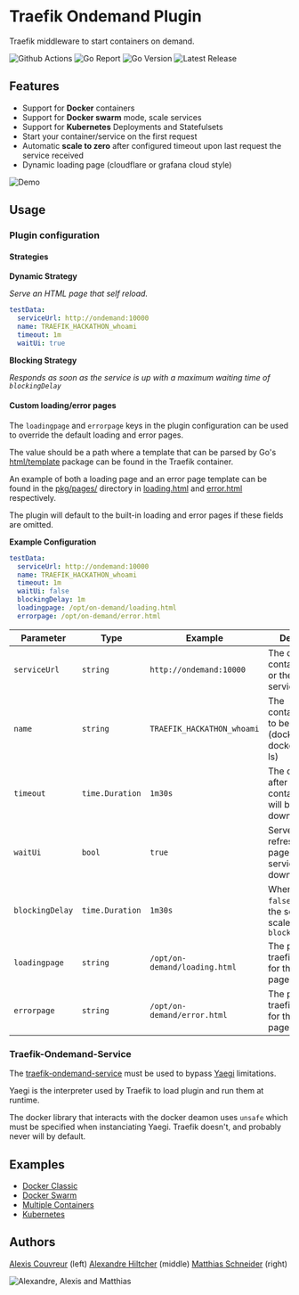 # Traefik Ondemand Plugin

Traefik middleware to start containers on demand.

![Github Actions](https://img.shields.io/github/workflow/status/acouvreur/traefik-ondemand-plugin/Build?style=flat-square)
![Go Report](https://goreportcard.com/badge/github.com/acouvreur/traefik-ondemand-plugin?style=flat-square)
![Go Version](https://img.shields.io/github/go-mod/go-version/acouvreur/traefik-ondemand-plugin?style=flat-square)
![Latest Release](https://img.shields.io/github/release/acouvreur/traefik-ondemand-plugin/all.svg?style=flat-square)

## Features

- Support for **Docker** containers
- Support for **Docker swarm** mode, scale services
- Support for **Kubernetes** Deployments and Statefulsets
- Start your container/service on the first request
- Automatic **scale to zero** after configured timeout upon last request the service received
- Dynamic loading page (cloudflare or grafana cloud style)

![Demo](./img/ondemand.gif)

## Usage

### Plugin configuration

#### Strategies

**Dynamic Strategy**

_Serve an HTML page that self reload._

```yml
testData:
  serviceUrl: http://ondemand:10000
  name: TRAEFIK_HACKATHON_whoami
  timeout: 1m
  waitUi: true
```

**Blocking Strategy**

_Responds as soon as the service is up with a maximum waiting time of `blockingDelay`_

#### Custom loading/error pages

The `loadingpage` and `errorpage` keys in the plugin configuration can be used to override the default loading and error pages.

The value should be a path where a template that can be parsed by Go's [html/template](https://pkg.go.dev/html/template) package can be found in the Traefik container.

An example of both a loading page and an error page template can be found in the [pkg/pages/](pkg/pages/) directory in [loading.html](pkg/pages/loading.html) and [error.html](pkg/pages/error.html) respectively.

The plugin will default to the built-in loading and error pages if these fields are omitted.

**Example Configuration**

```yml
testData:
  serviceUrl: http://ondemand:10000
  name: TRAEFIK_HACKATHON_whoami
  timeout: 1m
  waitUi: false
  blockingDelay: 1m
  loadingpage: /opt/on-demand/loading.html
  errorpage: /opt/on-demand/error.html
```

| Parameter       | Type            | Example                       | Description                                                                           |
| --------------- | --------------- | ----------------------------- | ------------------------------------------------------------------------------------- |
| `serviceUrl`    | `string`        | `http://ondemand:10000`       | The docker container name, or the swarm service name                                  |
| `name`          | `string`        | `TRAEFIK_HACKATHON_whoami`    | The container/service to be stopped (docker ps docker service ls)                     |
| `timeout`       | `time.Duration` | `1m30s`                       | The duration after which the container/service will be scaled down to 0               |
| `waitUi`        | `bool`          | `true`                        | Serves a self-refreshing html page when the service is scaled down to 0               |
| `blockingDelay` | `time.Duration` | `1m30s`                       | When `waitUi` is `false`, wait for the service to be scaled up before `blockingDelay` |
| `loadingpage`   | `string`        | `/opt/on-demand/loading.html` | The path in the traefik container for the loading page template                       |
| `errorpage`     | `string`        | `/opt/on-demand/error.html`   | The path in the traefik container for the error page template                         |

### Traefik-Ondemand-Service

The [traefik-ondemand-service](https://github.com/acouvreur/traefik-ondemand-service) must be used to bypass [Yaegi](https://github.com/traefik/yaegi) limitations.

Yaegi is the interpreter used by Traefik to load plugin and run them at runtime.

The docker library that interacts with the docker deamon uses `unsafe` which must be specified when instanciating Yaegi. Traefik doesn't, and probably never will by default.

## Examples

- [Docker Classic](./examples/docker_classic/)
- [Docker Swarm](./examples/docker_swarm/)
- [Multiple Containers](./examples/multiple_containers/)
- [Kubernetes](./examples/kubernetes/)

## Authors

[Alexis Couvreur](https://www.linkedin.com/in/alexis-couvreur/) (left)
[Alexandre Hiltcher](https://www.linkedin.com/in/alexandre-hiltcher/) (middle)
[Matthias Schneider](https://www.linkedin.com/in/matthias-schneider-18831baa/) (right)

![Alexandre, Alexis and Matthias](./img/gophers-traefik.png)
